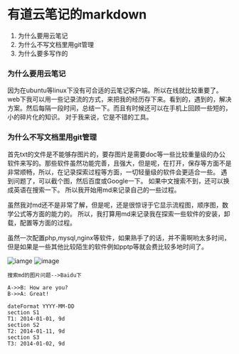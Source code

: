 # 有道云笔记的markdown

1. 为什么要用云笔记
2. 为什么不写文档里用git管理
3. 为什么要多写作的
### 为什么要用云笔记
因为在ubuntu等linux下没有可合适的云笔记客户端。所以在线就比较重要了。web下我可以用一些记录流的方式，来把我的经历存下来。看到的，遇到的，解决方案。然后每隔一段时间，总结一下。而且有时候还可以在手机上回顾一些短的，小的碎片化的知识。
对于我来说，它是不错的工具。

### 为什么不写文档里用git管理
首先txt的文件是不能够存图片的，要存图片是需要doc等一些比较重量级的办公软件来写的。那些软件虽然功能完善，且强大，但是呢，在打开，保存等方面不是非常顺畅，所以，在记录探索过程等方面，一切轻量级的软件会更适合一些。
遇到问题了，可以截个图，然后百度或Google一下。
如果中文搜索不到，还可以换成英语在搜索一下。
所以我开始用md来记录自己的一些过程。


虽然我对md还不是非常了解，但是呢，还是很惊讶于它显示流程图，顺序图，数学公式等方面的能力的。
所以，我打算用md来记录我在探索一些软件的安装，卸载，配置等方面的过程。

虽然一次配置php,mysql,nginx等软件，如果熟手了的话，并不需啊哟太多时间，但是如果是一些其他比较陌生的软件例如pptp等就会费比较多地时间了。

![iamge](http://note.youdao.com/yws/api/personal/file/00AB295529464F519133B6E0BB968437?method=download&shareKey=6fa28d97fd56c7caf8e3da4158fa6dfc)
![image](http://note.youdao.com/favicon.ico)

```graph LR
搜索md的图片问题-->Baidu下
```

```sequenceDiagram
A->>B: How are you?
B->>A: Great!
```

```gantt
dateFormat YYYY-MM-DD
section S1
T1: 2014-01-01, 9d
section S2
T2: 2014-01-11, 9d
section S3
T3: 2014-01-02, 9d
```

